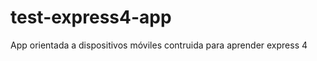 test-express4-app
===============

App orientada a dispositivos móviles contruida para aprender express 4